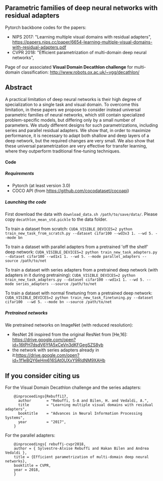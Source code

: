 ## Parametric families of deep neural networks with residual adapters

Pytorch backbone codes for the papers:
- NIPS 2017: "Learning multiple visual domains with residual adapters", https://papers.nips.cc/paper/6654-learning-multiple-visual-domains-with-residual-adapters.pdf
- CVPR 2018: "Efficient parametrization of multi-domain deep neural networks", 

Page of our associated **Visual Domain Decathlon challenge** for multi-domain classification: http://www.robots.ox.ac.uk/~vgg/decathlon/

## Abstract 

A practical limitation of deep neural networks is their high degree of specialization to a single task and visual domain.
To overcome this limitation, in these papers we propose to consider instead universal parametric families of neural
networks, which still contain specialized problem-specific models, but differing only by a small number of parameters.
We study different designs for such parametrizations, including
series and parallel residual adapters. We show that, in order to maximize performance, it is necessary
to adapt both shallow and deep layers of a deep network,
but the required changes are very small. We also show that
these universal parametrization are very effective for transfer
learning, where they outperform traditional fine-tuning
techniques.

#### Code

##### Requirements
- Pytorch (at least version 3.0)
- COCO API (from https://github.com/cocodataset/cocoapi)

##### Launching the code
First download the data with ``download_data.sh /path/to/save/data/``. Please copy ``decathlon_mean_std.pickle`` to the data folder. 

To train a dataset from scratch:
``CUDA_VISIBLE_DEVICES=2 python train_new_task_from_scratch.py --dataset cifar100 --wd3x3 1. --wd 5. --mode bn ``

To train a dataset with parallel adapters from a pretrained 'off the shelf' deep network:
``CUDA_VISIBLE_DEVICES=2 python train_new_task_adapters.py --dataset cifar100 --wd1x1 1. --wd 5. --mode parallel_adapters --source /path/to/net``
   
To train a dataset with series adapters from a pretrained deep network (with adapters in it during pretraining):
``CUDA_VISIBLE_DEVICES=2 python train_new_task_adapters.py --dataset cifar100 --wd1x1 1. --wd 5. --mode series_adapters --source /path/to/net``

To train a dataset with normal finetuning from a pretrained deep network:
``CUDA_VISIBLE_DEVICES=2 python train_new_task_finetuning.py --dataset cifar100  --wd 5. --mode bn --source /path/to/net``

##### Pretrained networks
We pretrained networks on ImageNet (with reduced resolution):
- ResNet 26 inspired from the original ResNet from [He,16]: https://drive.google.com/open?id=16tPH7dsdV6YfA5xCeVn3dKFGegSZS8yb
- the network with series adapters already in it:https://drive.google.com/open?id=1f1eBQY6eHm616SAt0UXxY9RldNM9XAHb

## If you consider citing us

For the Visual Domain Decathlon challenge and the series adapters:


        @inproceedings{Rebuffi17,
          author       = "Rebuffi, S-A and Bilen, H. and Vedaldi, A.",
          title        = "Learning multiple visual domains with residual adapters",
          booktitle    = "Advances in Neural Information Processing Systems",
          year         = "2017",
        }


For the parallel adapters:


        @inproceedings{ rebuffi-cvpr2018,
        author = { Sylvestre-Alvise Rebuffi and Hakan Bilen and Andrea Vedaldi },
        title = {Efficient parametrization of multi-domain deep neural networks},
        booktitle = CVPR,
        year = 2018,
        }

